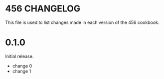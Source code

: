 # 456 CHANGELOG

This file is used to list changes made in each version of the 456 cookbook.

# 0.1.0

Initial release.

- change 0
- change 1

